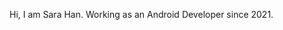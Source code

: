 Hi, I am Sara Han.
Working as an Android Developer since 2021. 

<!---
SaraHan774/SaraHan774 is a ✨ special ✨ repository because its `README.md` (this file) appears on your GitHub profile.
You can click the Preview link to take a look at your changes.
--->
